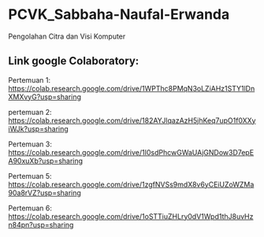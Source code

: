 # PCVK_Sabbaha-Naufal-Erwanda
Pengolahan Citra dan Visi Komputer


## Link google Colaboratory:
Pertemuan 1: https://colab.research.google.com/drive/1WPThc8PMqN3oLZiAHz1STY1lDnXMXvyG?usp=sharing

pertemuan 2: https://colab.research.google.com/drive/182AYJlqazAzH5jhKeq7upO1f0XXyiWJk?usp=sharing

Pertemuan 3: https://colab.research.google.com/drive/1I0sdPhcwGWaUAjGNDow3D7epEA90xuXb?usp=sharing

Pertemuan 5: https://colab.research.google.com/drive/1zgfNVSs9mdX8v6yCEiUZoWZMa90a8rVZ?usp=sharing

Pertemuan 6: https://colab.research.google.com/drive/1oSTTiuZHLry0dV1Wpd1thJ8uvHzn84pn?usp=sharing
